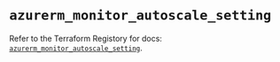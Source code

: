 # `azurerm_monitor_autoscale_setting`

Refer to the Terraform Registory for docs: [`azurerm_monitor_autoscale_setting`](https://www.terraform.io/docs/providers/azurerm/r/monitor_autoscale_setting).
